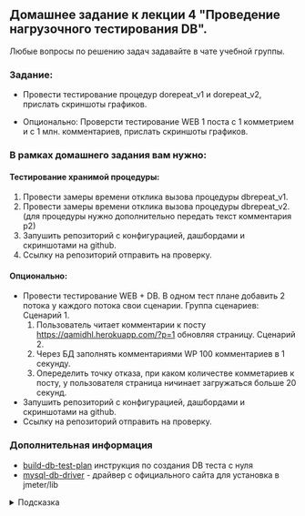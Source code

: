 ## Домашнее задание к лекции 4 "Проведение нагрузочного тестирования DB".

Любые вопросы по решению задач задавайте в чате учебной группы.

### Задание:

* Провести тестирование процедур dorepeat_v1 и dorepeat_v2, прислать скриншоты графиков.

* Опционально: Проверсти тестирование WEB 1 поста с 1 комметрием и с 1 млн. комментариев, прислать скриншоты графиков.
### В рамках домашнего задания вам нужно:
#### Тестирование хранимой процедуры:
1. Провести замеры времени отклика вызова процедуры dbrepeat_v1.
2. Провести замеры времени отклика вызова процедуры dbrepeat_v2. (для процедуры нужно дополнительно передать текст комментария p2)
3. Запушить репозиторий с конфигурацией, дашбордами и скриншотами на github.
4. Ссылку на репозиторий отправить на проверку.
#### Опционально:
- Провести тестирование WEB + DB. В одном тест плане добавить 2 потока у каждого потока свои сценарии.
    Группа сценариев:
    Сценарий 1.
    1. Пользователь читает комментарии к посту https://qamidhl.herokuapp.com/?p=1 обновляя страницу.
    Сценарий 2.
    1. Через БД заполнять комментариями WP 100 комментариев в 1 секунду.
    2. Опеределить точку отказа, при каком количестве комметариев к посту, у пользователя страница ничинает загружаться больше 20 секунд.
- Запушить репозиторий с конфигурацией, дашбордами и скриншотами на github.
- Ссылку на репозиторий отправить на проверку.

### Дополнительная информация
- [build-db-test-plan](https://jmeter.apache.org/usermanual/build-db-test-plan.html) инструкция по создания DB теста с нуля
- [mysql-db-driver](https://dev.mysql.com/downloads/connector/j/) - драйвер с официального сайта для установка в jmeter/lib

<details>
  <summary>Подсказка</summary>
  Используйте примеры из  папки [./jmeter](./jmeter) для запуска теста.
</details>

